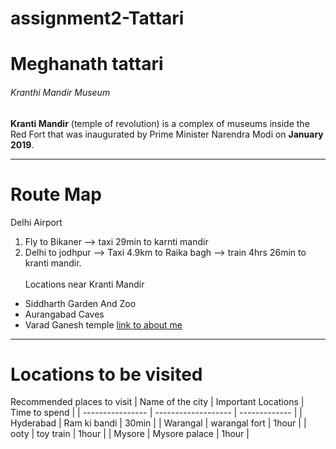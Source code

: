 # assignment2-Tattari
# Meghanath tattari
###### Kranthi Mandir Museum
**Kranti Mandir** (temple of revolution) is a complex of museums inside the Red Fort that was inaugurated by Prime Minister Narendra Modi on **January 2019**.
***
# Route Map
Delhi Airport
1. Fly to Bikaner --> taxi 29min to karnti mandir
2. Delhi to jodhpur --> Taxi 4.9km to Raika bagh --> train 4hrs 26min to kranti mandir.<br><br>
Locations near Kranti Mandir
* Siddharth Garden And Zoo
* Aurangabad Caves
* Varad Ganesh temple
[link to about me](AboutMe.md)

***
# Locations to be visited
Recommended places to visit
| Name of the city | Important Locations | Time to spend |
| ---------------- | ------------------- | ------------- |
| Hyderabad | Ram ki bandi | 30min |
| Warangal | warangal fort | 1hour |
| ooty | toy train | 1hour |
| Mysore | Mysore palace | 1hour |





